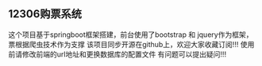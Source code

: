 ## 12306购票系统
这个项目基于springboot框架搭建，前台使用了bootstrap 和 jquery作为框架，票根据爬虫技术作为支撑
该项目同步开源在github上，欢迎大家收藏订阅!!!
使用前请修改前端的url地址和更换数据库的配置文件
有问题可以提出疑问!!!
